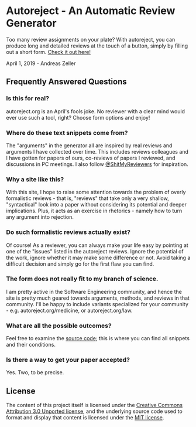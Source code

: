 # Autoreject - An Automatic Review Generator

Too many review assignments on your plate?  With autoreject, you can produce long and detailed reviews at the touch of a button, simply by filling out a short form.  [Check it out here!](https://autoreject.org/)

April 1, 2019 - Andreas Zeller


## Frequently Answered Questions

### Is this for real?

autoreject.org is an April's fools joke.  No reviewer with a clear mind would ever use such a tool, right?  Choose form options and enjoy!


### Where do these text snippets come from?

The "arguments" in the generator all are inspired by real reviews and arguments I have collected over time.  This includes reviews colleagues and I have gotten for papers of ours, co-reviews of papers I reviewed, and discussions in PC meetings.  I also follow [@ShitMyReviewers](https://twitter.com/YourPaperSucks) for inspiration.


### Why a site like this?

With this site, I hope to raise some attention towards the problem of overly formalistic reviews - that is, "reviews" that take only a very shallow, "syntactical" look into a paper without considering its potential and deeper implications.  Plus, it acts as an exercise in rhetorics - namely how to turn any argument into rejection.


### Do such formalistic reviews actually exist?

Of course!  As a reviewer, you can always make your life easy by pointing at one of the "issues" listed in the autoreject reviews.  Ignore the potential of the work, ignore whether it may make some difference or not.  Avoid taking a difficult decision and simply go for the first flaw you can find.


### The form does not really fit to my branch of science.

I am pretty active in the Software Engineering community, and hence the site is pretty much geared towards arguments, methods, and reviews in that community.  I'll be happy to include variants specialized for your community - e.g. autoreject.org/medicine, or autoreject.org/law.


### What are all the possible outcomes?

Feel free to examine the [source code](https://github.com/uds-se/autoreject/blob/master/index.html); this is where you can find all snippets and their conditions.


### Is there a way to get your paper accepted?

Yes.  Two, to be precise.


## License

The content of this project itself is licensed under the [Creative Commons Attribution 3.0 Unported license](https://creativecommons.org/licenses/by/3.0/), and the underlying source code used to format and display that content is licensed under the [MIT license](LICENSE.md).